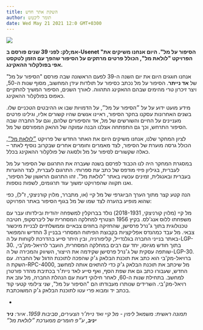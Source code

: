 ```yaml
---
title: השקת אתר חדש
author: תומר ליכטש
date: Wed May 21 2021 12:0 GMT+0300
---
```


![](https://res.cloudinary.com/dcajl1s6a/image/upload/c_scale,w_1261/v1653074952/mels-loop/mel-and-ed-ny-2022_metuas.png)

**אמ;לק: לפני 39 שנים פורסם ב-Usenet "הסיפור על מל". היום אנחנו משיקים את הפרויקט "לולאת מל", הכולל פרטים מרתקים על הסיפור שהפך עם הזמן לטקסט אפי בפולקלור ההאקינג.**

אנחנו חוגגים היום את יום השנה ה-39 לפעם הראשונה שבה פורסם "הסיפור על מל" של **אד נייתר**. הסיפור על מל נכתב כסיפור על תולדות עידן המחשוב, מסוף שנות ה-50, ויצר זיכרון טרי מהימים שבהם ההאקינג התהווה. לאורך השנים, הסיפור המשיך להתקיים כאפוס בפולקלור ההאקינג.

מידע מועט ידוע על על ״הסיפור על מל״, על הדמויות שבו או ההיבטים הטכניים שלו. בשנים האחרונות עסקנו בחקר הסיפור, ראיינו אנשים שהיו קשורים אליו, וגילינו פרטים מעניינים על החיים והשורשים של מל, אד והסיפורים שלהם, וגם על החברה שבה הסיפור התרחש, וכך גם התפתחה אצלנו הבנה עמוקה של ההאק המפורסם של מל.

לציון המחקר שלנו, אנחנו משיקים היום את האתר החדש של פרויקט [״לולאת מל״](https://melsloop.com), הכולל גרסה מוערת של הסיפור, לצד מאמרים וחומרים אחרים שבקרוב נוסיף לאתר – כאלה שקשורים לסיפור על מל ולסוגה של פולקלור ההאקינג בכלל.

במסגרת המחקר היה לנו הכבוד לפרסם בשנה שעברה את התרגום של הסיפור על מל לעברית, בגיליון פיזי מודפס של כתב עת ספרותי. התרגום לעברית, לצד ההערות בעברית ובאנגלית, זמינים עכשיו באתר "לולאת מל". זהו התרגום הראשון של הסיפור, ואנו תקווה שהפרויקט ימשוך עוד תרגומים, לשפות נוספות.

הנה קטע קצר מתוך הערך הביוגרפי של מל קיי (או, מתברר, מלוין קורניצקי, ז"ל), כפי שהוא מופיע בהערה לצד שמו של מל בגוף הסיפור באתר הפרויקט:

מל קיי (מלוין קורניצקי, 2018-1931) נולד בברוקלין למשפחה יהודית ובילדותו עבר עם משפחתו ללוס אנג'לס. בקיץ 1956 הצטרף למחלקה המסחרית של ליברסקופ, חטיבה טכנולוגית בתוך ג׳נרל פרסישן, שהחזיקה בחוזים צבאיים וממשלתיים לבניית מיכשור צבאי. מל עבד כמהנדס אפליקציות בקבוצת הפיתוח המסחרי בבניין 3 החדיש והמפואר באתר בנייני החברה בגלנדייל, קליפורניה, ובין היתר סייע בהדרכת לקוחות על ה-LGP-30. בתוך חודש מגיוסו, יחד עם רבים במחלקה המסחרית, הועבר לרויאל-מק׳בי, שותפה עסקית של ג׳נרל פרסישן שקידמה את הייצור, השיווק והמכירה של ה-LGP-30. ברויאל-מק'בי הוא כתב את תוכנת הבלאק ג׳ק שהפכה לתוכנת הדגל של החברה. עם השקת ה-RPC-4000, מל שיכתב את תוכנת הבלאק ג׳ק כדי להתאים אותה למחשב החדש, שעבורו כתב גם את שפת הסף, ואף סייע לאד ניית׳ר בכתיבת מהדר פורטרן למחשב. בתחילת שנות ה-60, לאחר חילוקי דעות עם הנהלת החברה, מל עזב את רויאל-מק׳בי. השרידים שנותרו מעבודתו הם "הסיפור על מל", שני צילומי קטעי קוד בכתב יד ומבוא פרי עטו לתוכנת הבלאק ג׳ק המשוכתבת.

-

_תמונה ראשית: משמאל לימין - מל קיי ואד ניית׳ר הצעירים, סביבות 1959. איור: **ניר יניב**, ע״פ חומרים ממערכת ״לולאת מל״_
